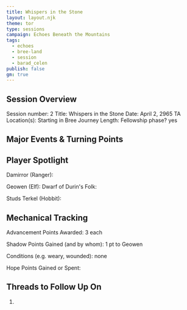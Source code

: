 ```yaml
---
title: Whispers in the Stone
layout: layout.njk
theme: tor
type: sessions
campaign: Echoes Beneath the Mountains
tags:
  - echoes
  - bree-land
  - session
  - barad_celen
publish: false
gm: true
---
```


## Session Overview
Session number: 2
Title: Whispers in the Stone
Date: April 2, 2965 TA
Location(s): Starting in Bree
Journey Length: 
Fellowship phase? yes

## Major Events & Turning Points

## Player Spotlight
Damirror (Ranger):

Geowen (Elf): 
Dwarf of Durin's Folk:

Studs Terkel (Hobbit): 

## Mechanical Tracking
Advancement Points Awarded: 3 each

Shadow Points Gained (and by whom): 1 pt to Geowen

Conditions (e.g. weary, wounded): none

Hope Points Gained or Spent:

## Threads to Follow Up On
1. 
